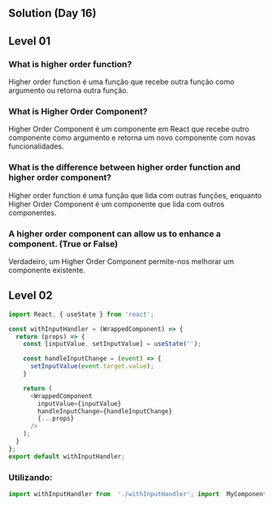 ## Solution (Day 16) 
## Level 01
### What is higher order function? 
Higher order function é uma função que recebe outra função como argumento ou retorna outra função.
### What is Higher Order Component? 
Higher Order Component é um componente em React que recebe outro componente como argumento e retorna um novo componente com novas funcionalidades.
### What is the difference between higher order function and higher order component? 
Higher order function é uma função que lida com outras funções, enquanto Higher Order Component é um componente que lida com outros componentes.
### A higher order component can allow us to enhance a component. (True or False)
Verdadeiro, um Higher Order Component permite-nos melhorar um componente existente.
## Level 02

```js
import React, { useState } from 'react';

const withInputHandler = (WrappedComponent) => {
  return (props) => {
    const [inputValue, setInputValue] = useState('');

    const handleInputChange = (event) => {
      setInputValue(event.target.value);
    }

    return (
      <WrappedComponent
        inputValue={inputValue}
        handleInputChange={handleInputChange}
        {...props}
      />
    );
  }
};
export default withInputHandler;
```
### Utilizando:
```js
import withInputHandler from  './withInputHandler'; import  MyComponent  from  './MyComponent'; const  MyComponentWithInputHandler = withInputHandler(MyComponent);
```